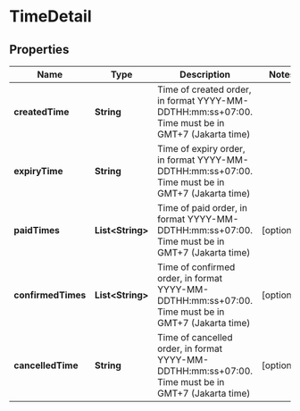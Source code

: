 

# TimeDetail


## Properties

| Name | Type | Description | Notes |
| - | - | - | - |
|**createdTime** | **String** | Time of created order, in format YYYY-MM-DDTHH:mm:ss+07:00. Time must be in GMT+7 (Jakarta time) |  |
|**expiryTime** | **String** | Time of expiry order, in format YYYY-MM-DDTHH:mm:ss+07:00. Time must be in GMT+7 (Jakarta time) |  |
|**paidTimes** | **List&lt;String&gt;** | Time of paid order, in format YYYY-MM-DDTHH:mm:ss+07:00. Time must be in GMT+7 (Jakarta time) |  [optional] |
|**confirmedTimes** | **List&lt;String&gt;** | Time of confirmed order, in format YYYY-MM-DDTHH:mm:ss+07:00. Time must be in GMT+7 (Jakarta time) |  [optional] |
|**cancelledTime** | **String** | Time of cancelled order, in format YYYY-MM-DDTHH:mm:ss+07:00. Time must be in GMT+7 (Jakarta time) |  [optional] |



